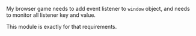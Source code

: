 My browser game needs to add event listener to `window` object, and needs to monitor all listener key and value.

This module is exactly for that requirements.